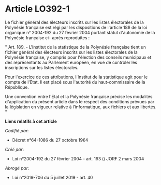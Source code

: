 # Article LO392-1

Le fichier général des électeurs inscrits sur les listes électorales de la Polynésie française est régi par les dispositions
de l'article 189 de la loi organique n° 2004-192 du 27 février 2004 portant statut d'autonomie de la Polynésie française ci-
après reproduites :

" Art. 189. - L'Institut de la statistique de la Polynésie française tient un fichier général des électeurs inscrits sur les
listes électorales de la Polynésie française, y compris pour l'élection des conseils municipaux et des représentants au
Parlement européen, en vue de contrôler les inscriptions sur les listes électorales.

Pour l'exercice de ces attributions, l'Institut de la statistique agit pour le compte de l'Etat. Il est placé sous l'autorité
du haut-commissaire de la République.

Une convention entre l'Etat et la Polynésie française précise les modalités d'application du présent article dans le respect
des conditions prévues par la législation en vigueur relative à l'informatique, aux fichiers et aux libertés. "

**Liens relatifs à cet article**

_Codifié par_:

  - Décret n°64-1086 du 27 octobre 1964

_Créé par_:

  - Loi n°2004-192 du 27 février 2004 - art. 193 () JORF 2 mars 2004

_Abrogé par_:

  - Loi n°2019-706 du 5 juillet 2019 - art. 40
